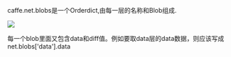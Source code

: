 caffe.net.blobs是一个Orderdict,由每一层的名称和Blob组成. 

![](https://github.com/czwinner/AI_NOTES/tree/master/caffe/pics/1.png) 

每一个blob里面又包含data和diff值。例如要取data层的data数据，则应该写成net.blobs['data'].data
